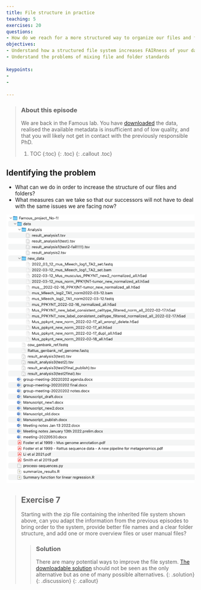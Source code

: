 ```yaml
---
title: File structure in practice 
teaching: 5
exercises: 20
questions:
- How do we reach for a more structured way to organize our files and folders?
objectives:
- Understand how a structured file system increases FAIRness of your data 
- Understand the problems of mixing file and folder standards

keypoints:
- 
- 

---
```

[File_system]: ../fig/example-file-structure/Initial_file_system.png

> ### About this episode
> 
> We are back in the Famous lab. You have [downloaded](../data/Famous_project_No-1!.zip) the data, realised the available metadata is insufficient and of low quality, and that you will likely not get in contact with the previously responsible PhD. 
> 1. TOC
> {:toc}
> {: .toc}
{: .callout .toc}

## Identifying the problem
* What can we do in order to increase the structure of our files and folders?
* What measures can we take so that our successors will not have to deal with the same issues we are facing now? 


![File_system][File_system]

> ## Exercise 7
> Starting with the zip file containing the inherited file system shown above, can you adapt the information from the previous episodes to bring order to the system, provide better file names and a clear folder structure, and add one or more  overview files or user manual files?
>
>> ### Solution
>> There are many potential ways to improve the file system. [The downloadable solution](../data/Famous_project_in_order.zip) should not be seen as the only alternative but as one of many possible alternatives. 
> {: .solution}
{: .discussion}
{: .callout}
